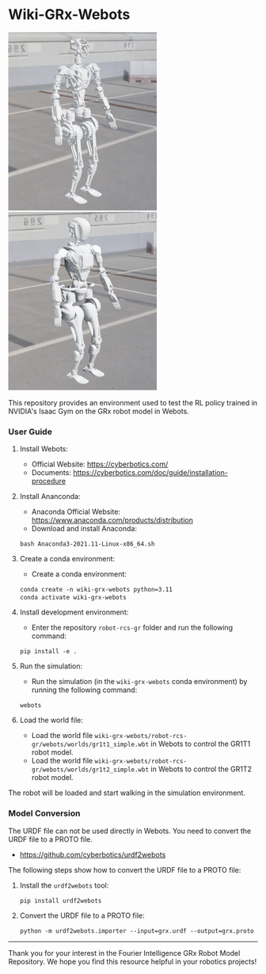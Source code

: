 # Wiki-GRx-Webots

<img src="./pictures/gr1t1_webots.png" width="300" height="360" />
<img src="./pictures/gr1t2_webots.png" width="300" height="360" />

[//]: # (![]&#40;./pictures/gr1t1_webots.png&#41;![]&#40;./pictures/gr1t2_webots.png&#41;)

This repository provides an environment used to test the RL policy trained in NVIDIA's Isaac Gym on the GRx robot model in Webots.

### User Guide

1. Install Webots:
    - Official Website: https://cyberbotics.com/
    - Documents: https://cyberbotics.com/doc/guide/installation-procedure

2. Install Ananconda:
    - Anaconda Official Website: https://www.anaconda.com/products/distribution
    - Download and install Anaconda:
    ```
   bash Anaconda3-2021.11-Linux-x86_64.sh
   ```

3. Create a conda environment:
    - Create a conda environment:
   ```
   conda create -n wiki-grx-webots python=3.11
   conda activate wiki-grx-webots
   ```

4. Install development environment:
    - Enter the repository `robot-rcs-gr` folder and run the following command:
    ```
    pip install -e .
    ```

5. Run the simulation:
    - Run the simulation (in the `wiki-grx-webots` conda environment) by running the following command:
    ```
    webots
    ```

6. Load the world file:
    - Load the world file `wiki-grx-webots/robot-rcs-gr/webots/worlds/gr1t1_simple.wbt` in Webots to control the GR1T1 robot model.
    - Load the world file `wiki-grx-webots/robot-rcs-gr/webots/worlds/gr1t2_simple.wbt` in Webots to control the GR1T2 robot model.

The robot will be loaded and start walking in the simulation environment.

### Model Conversion

The URDF file can not be used directly in Webots. You need to convert the URDF file to a PROTO file.

- https://github.com/cyberbotics/urdf2webots

The following steps show how to convert the URDF file to a PROTO file:

1. Install the `urdf2webots` tool:
    ```
   pip install urdf2webots
   ```

2. Convert the URDF file to a PROTO file:
    ```
   python -m urdf2webots.importer --input=grx.urdf --output=grx.proto
   ```

---

Thank you for your interest in the Fourier Intelligence GRx Robot Model Repository.
We hope you find this resource helpful in your robotics projects!